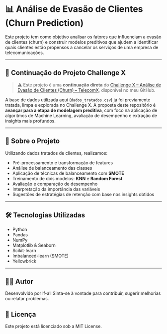 # 📊 Análise de Evasão de Clientes (Churn Prediction)

Este projeto tem como objetivo analisar os fatores que influenciam a evasão de clientes (churn) e construir modelos preditivos que ajudem a identificar quais clientes estão propensos a cancelar os serviços de uma empresa de telecomunicações.

---

## 🔁 Continuação do Projeto Challenge X

> ⚠️ Este projeto é uma **continuação direta** do [Challenge X – Análise de Evasão de Clientes (Churn) – TelecomX](https://github.com/lf-all/Challengex), disponível no meu GitHub.

A base de dados utilizada aqui (`dados_tratados.csv`) já foi previamente tratada, limpa e explorada no Challenge X. A proposta deste repositório é **avançar para a etapa de modelagem preditiva**, com foco na aplicação de algoritmos de Machine Learning, avaliação de desempenho e extração de insights mais profundos.

---

## 📁 Sobre o Projeto

Utilizando dados tratados de clientes, realizamos:

- Pré-processamento e transformação de features
- Análise de balanceamento das classes
- Aplicação de técnicas de balanceamento com **SMOTE**
- Treinamento de dois modelos: **KNN** e **Random Forest**
- Avaliação e comparação de desempenho
- Interpretação da importância das variáveis
- Sugestões de estratégias de retenção com base nos insights obtidos

---

## 🛠️ Tecnologias Utilizadas

- Python
- Pandas
- NumPy
- Matplotlib & Seaborn
- Scikit-learn
- Imbalanced-learn (SMOTE)
- Yellowbrick

---

## 👨‍💻 Autor

Desenvolvido por lf-all
Sinta-se à vontade para contribuir, sugerir melhorias ou relatar problemas.

## 📄 Licença

Este projeto está licenciado sob a MIT License.
